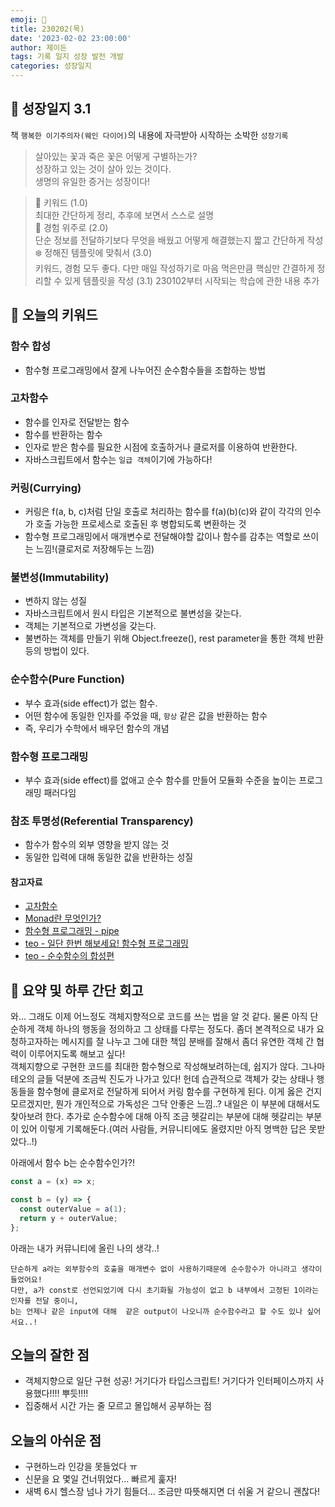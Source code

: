 ```yaml
---
emoji: 🌱
title: 230202(목)
date: '2023-02-02 23:00:00'
author: 제이든
tags: 기록 일지 성장 발전 개발
categories: 성장일지
---
```


## 🎄 성장일지 3.1

책 `행복한 이기주의자(웨인 다이어)`의 내용에 자극받아 시작하는 소박한 `성장기록`

> 살아있는 꽃과 죽은 꽃은 어떻게 구별하는가?<br/>
> 성장하고 있는 것이 살아 있는 것이다.<br/>
> 생명의 유일한 증거는 성장이다!

> 🌳 키워드 (1.0)<br/>
> 최대한 간단하게 정리, 추후에 보면서 스스로 설명<br/>
> 🍉 경험 위주로 (2.0)<br/>
> 단순 정보를 전달하기보다 무엇을 배웠고 어떻게 해결했는지 짧고 간단하게 작성<br/>
> ❄️ 정해진 템플릿에 맞춰서 (3.0)<br/>
> 키워드, 경험 모두 좋다. 다만 매일 작성하기로 마음 먹은만큼 핵심만 간결하게 정리할 수 있게 템플릿을 작성
> (3.1) 230102부터 시작되는 학습에 관한 내용 추가

## 🔑 오늘의 키워드

### 함수 합성

- 함수형 프로그래밍에서 잘게 나누어진 순수함수들을 조합하는 방법

### 고차함수

- 함수를 인자로 전달받는 함수
- 함수를 반환하는 함수
- 인자로 받은 함수를 필요한 시점에 호출하거나 클로저를 이용하여 반환한다.
- 자바스크립트에서 함수는 `일급 객체`이기에 가능하다!

### 커링(Currying)

- 커링은 f(a, b, c)처럼 단일 호출로 처리하는 함수를 f(a)(b)(c)와 같이 각각의 인수가 호출 가능한 프로세스로 호출된 후 병합되도록 변환하는 것
- 함수형 프로그래밍에서 매개변수로 전달해야할 값이나 함수를 감추는 역할로 쓰이는 느낌!(클로저로 저장해두는 느낌)

### 불변성(Immutability)

- 변하지 않는 성질
- 자바스크립트에서 원시 타입은 기본적으로 불변성을 갖는다.
- 객체는 기본적으로 가변성을 갖는다.
- 불변하는 객체를 만들기 위해 Object.freeze(), rest parameter을 통한 객체 반환 등의 방법이 있다.

### 순수함수(Pure Function)

- 부수 효과(side effect)가 없는 함수.
- 어떤 함수에 동일한 인자를 주었을 때, `항상` 같은 값을 반환하는 함수
- 즉, 우리가 수학에서 배우던 함수의 개념

### 함수형 프로그래밍

- 부수 효과(side effect)를 없애고 순수 함수를 만들어 모듈화 수준을 높이는 프로그래밍 패러다임

### 참조 투명성(Referential Transparency)

- 함수가 함수의 외부 영향을 받지 않는 것
- 동일한 입력에 대해 동일한 값을 반환하는 성질

#### 참고자료

- [고차함수](https://poiemaweb.com/js-array-higher-order-function)
- [Monad란 무엇인가?](https://www.youtube.com/watch?v=jI4aMyqvpfQ)
- [함수형 프로그래밍 - pipe](https://medium.com/%EC%98%A4%EB%8A%98%EC%9D%98-%ED%94%84%EB%A1%9C%EA%B7%B8%EB%9E%98%EB%B0%8D/%ED%95%A8%EC%88%98%ED%98%95-%ED%94%84%EB%A1%9C%EA%B7%B8%EB%9E%98%EB%B0%8D-pipe-c80dc7b389de)
- [teo - 일단 한번 해보세요! 함수형 프로그래밍](https://velog.io/@teo/%ED%94%84%EB%A1%A0%ED%8A%B8%EC%97%94%EB%93%9C-%EC%9D%BC%EB%8B%A8-%ED%95%9C%EB%B2%88-%ED%95%B4%EB%B3%B4%EC%84%B8%EC%9A%94-%ED%95%A8%EC%88%98%ED%98%95-%ED%94%84%EB%A1%9C%EA%B7%B8%EB%9E%98%EB%B0%8D)
- [teo - 순수함수의 합성편](https://velog.io/@teo/%ED%95%A8%EC%88%98%ED%98%95-%ED%94%84%EB%A1%9C%EA%B7%B8%EB%9E%98%EB%B0%8D-%EC%88%9C%EC%88%98%ED%95%A8%EC%88%98%EC%9D%98-%ED%95%A9%EC%84%B1%ED%8E%B8)

## 📝 요약 및 하루 간단 회고

와... 그래도 이제 어느정도 객체지향적으로 코드를 쓰는 법을 알 것 같다. 물론 아직 단순하게 객체 하나의 행동을 정의하고 그 상태를 다루는 정도다. 좀더 본격적으로 내가 요청하고자하는 메시지를 잘 나누고
그에 대한 책임 분배를 잘해서 좀더 유연한 객체 간 협력이 이루어지도록 해보고 싶다!<br/>
객체지향으로 구현한 코드를 최대한 함수형으로 작성해보려하는데, 쉽지가 않다. 그나마 테오의 글들 덕분에 조금씩 진도가 나가고 있다! 헌데 습관적으로 객체가 갖는 상태나 행동들을 함수형에 클로저로 전달하게 되어서
커링 함수를 구현하게 된다. 이게 옳은 건지 모르겠지만, 뭔가 개인적으로 가독성은 그닥 안좋은 느낌..? 내일은 이 부분에 대해서도 찾아보려 한다. 추가로 순수함수에 대해 아직 조금 헷갈리는 부분에 대해 헷갈리는 부분이 있어
이렇게 기록해둔다.(여러 사람들, 커뮤니티에도 올렸지만 아직 명백한 답은 못받았다..!)

아래에서 함수 b는 순수함수인가?!

```js
const a = (x) => x;

const b = (y) => {
  const outerValue = a(1);
  return y + outerValue;
};
```

아래는 내가 커뮤니티에 올린 나의 생각..!

```
단순하게 a라는 외부함수의 호출을 매개변수 없이 사용하기때문에 순수함수가 아니라고 생각이 들었어요! 
다만, a가 const로 선언되었기에 다시 초기화될 가능성이 없고 b 내부에서 고정된 1이라는 인자를 전달 중이니,
b는 언제나 같은 input에 대해  같은 output이 나오니까 순수함수라고 할 수도 있나 싶어서요..!
```

## 오늘의 잘한 점

- 객체지향으로 일단 구현 성공! 거기다가 타입스크립트! 거기다가 인터페이스까지 사용했다!!!! 뿌듯!!!!
- 집중해서 시간 가는 줄 모르고 몰입해서 공부하는 점

## 오늘의 아쉬운 점

- 구현하느라 인강을 못들었다 ㅠ
- 신문을 요 몇일 건너뛰었다... 빠르게 훑자!
- 새벽 6시 헬스장 넘나 가기 힘들더... 조금만 따뜻해지면 더 쉬울 거 같으니 괜찮다!

```toc

```